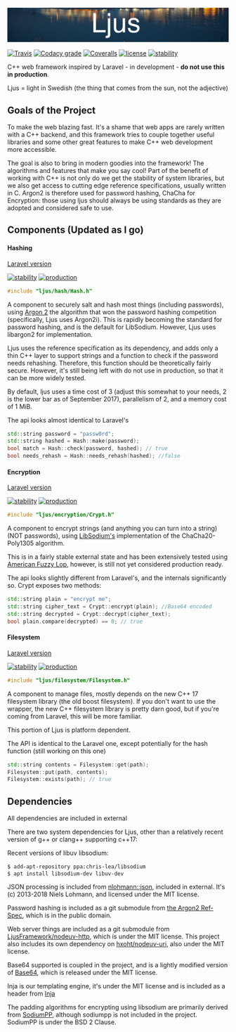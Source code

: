 [<div align="center"><img width="1500" src="https://raw.githubusercontent.com/LjusFramework/ljus/master/ljus-logo.jpg"></div>](https://github.com/LjusFramework/ljus)


[![Travis](https://travis-ci.com/LjusFramework/ljus.svg?branch=master)]()
[![Codacy grade](https://img.shields.io/codacy/grade/9cadf04aee3f4f608796e96cf3bc3e31.svg)]()
[![Coveralls](https://img.shields.io/coveralls/ErikPartridge/ljus.svg)]()
[![license](https://img.shields.io/github/license/LjusFramework/ljus.svg)]()
[![stability](https://img.shields.io/badge/stability-experimental-orange.svg)]()

C++ web framework inspired by Laravel - in development - **do not use this in production**.

Ljus = light in Swedish (the thing that comes from the sun, not the adjective)

## Goals of the Project

To make the web blazing fast. It's a shame that web apps are rarely written with a C++ backend, and this framework tries to couple together useful libraries and some other great features to make C++ web development more accessible. 

The goal is also to bring in modern goodies into the framework! The algorithms and features that make you say cool! Part of the benefit of working with C++ is not only do we get the stability of system libraries, but we also get access to cutting edge reference specifications, usually written in C. Argon2 is therefore used for password hashing, ChaCha for Encryption: those using ljus should always be using standards as they are adopted and considered safe to use.

## Components (Updated as I go)

#### Hashing 

[Laravel version](https://laravel.com/docs/5.6/hashing)

[![stability](https://img.shields.io/badge/stability-stable-green.svg)]()
[![production](https://img.shields.io/badge/production-not%20ready-red.svg)]()

```c++
#include "ljus/hash/Hash.h"
```
A component to securely salt and hash most things (including passwords), using [Argon 2](https://github.com/P-H-C/phc-winner-argon2) the algorithm that won the password hashing competition (specifically, Ljus uses Argon2i). This is rapidly becoming the standard for password hashing, and is the default for LibSodium. However, Ljus uses libargon2 for implementation.


Ljus uses the reference specification as its dependency, and adds only a thin C++ layer to support strings and a function to check if the password needs rehashing. Therefore, this function should be theoretically fairly secure. However, it's still being left with do not use in production, so that it can be more widely tested.

By default, ljus uses a time cost of 3 (adjust this somewhat to your needs, 2 is the lower bar as of September 2017), parallelism of 2, and a memory cost of 1 MiB.

The api looks almost identical to Laravel's
```c++
std::string password = "passw0rd";
std::string hashed = Hash::make(password);
bool match = Hash::check(password, hashed); // true
bool needs_rehash = Hash::needs_rehash(hashed); //false
```

#### Encryption 

[Laravel version](https://laravel.com/docs/5.6/encryption)

[![stability](https://img.shields.io/badge/stability-stable-green.svg)]()
[![production](https://img.shields.io/badge/production-not%20ready-red.svg)]()


```c++
#include "ljus/encryption/Crypt.h"
```
A component to encrypt strings (and anything you can turn into a string) (NOT passwords), using [LibSodium's](https://libsodium.org/) implementation of the ChaCha20-Poly1305 algorithm.

This is in a fairly stable external state and has been extensively tested using [American Fuzzy Lop](https://lcamtuf.coredump.cx/afl/), however, is still not yet considered production ready.

The api looks slightly different from Laravel's, and the internals significantly so. Crypt exposes two methods:

```c++
std::string plain = "encrypt me";
std::string cipher_text = Crypt::encrypt(plain); //Base64 encoded
std::string decrypted = Crypt::decrypt(cipher_text);
bool plain.compare(decrypted) == 0; // true
```

#### Filesystem

[Laravel version](https://laravel.com/docs/5.6/filesystem)

[![stability](https://img.shields.io/badge/stability-active%20development-orange.svg)]()
[![production](https://img.shields.io/badge/production-not%20ready-red.svg)]()

```c++
#include "ljus/filesystem/Filesystem.h"
```

A component to manage files, mostly depends on the new C++ 17 filesystem library (the old boost filesystem). If you don't want to use the wrapper, the new C++ filesystem library is pretty darn good, but if you're coming from Laravel, this will be more familiar.

This portion of Ljus is platform dependent.

The API is identical to the Laravel one, except potentially for the hash function (still working on this one)
```c++
std::string contents = Filesystem::get(path);
Filesystem::put(path, contents);
Filesystem::exists(path); // true
```


## Dependencies
All dependencies are included in external

There are two system dependencies for Ljus, other than a relatively recent version of g++ or clang++ supporting c++17:

Recent versions of libuv libsodium:

```shell
$ add-apt-repository ppa:chris-lea/libsodium
$ apt install libsodium-dev libuv-dev
```

JSON processing is included from [nlohmann::json](https://github.com/nlohmann/json), included in external. It's (c) 2013-2018 Niels Lohmann, and licensed under the MIT license.

Password hashing is included as a git submodule from [the Argon2 Ref-Spec](https://github.com/P-H-C/phc-winner-argon2), which is in the public domain.

Web server things are included as a git submodule from [LjusFramework/nodeuv-http](https://github.com/LjusFramework/nodeuv-http), which is under the MIT license. This project also includes its own dependency on [hxoht/nodeuv-uri](https://github.com/hxoht/nodeuv-uri), also under the MIT license.

Base64 supported is coupled in the project, and is a lightly modified version of [Base64](https://github.com/tkislan/base64), which is released under the MIT license.

Inja is our templating engine, it's under the MIT license and is included as a header from [Inja](https://github.com/pantor/inja)

The padding algorithms for encrypting using libsodium are primarily derived from [SodiumPP](https://github.com/rubendv/sodiumpp), although sodiumpp is not included in the project. SodiumPP is under the BSD 2 Clause.
